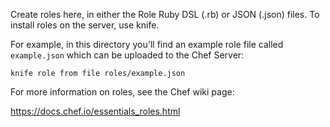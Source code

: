 Create roles here, in either the Role Ruby DSL (.rb) or JSON (.json) files. To install roles on the server, use knife.

For example, in this directory you'll find an example role file called `example.json` which can be uploaded to the Chef Server:

    knife role from file roles/example.json

For more information on roles, see the Chef wiki page:

https://docs.chef.io/essentials_roles.html
